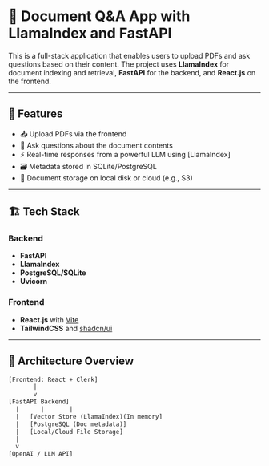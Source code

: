 # 📄 Document Q&A App with LlamaIndex and FastAPI

This is a full-stack application that enables users to upload PDFs and ask questions based on their content. The project uses **LlamaIndex** for document indexing and retrieval, **FastAPI** for the backend, and **React.js** on the frontend.

---

## 🚀 Features

- 📤 Upload PDFs via the frontend
- 🧠 Ask questions about the document contents
- ⚡ Real-time responses from a powerful LLM using [LlamaIndex]
- 🗃️ Metadata stored in SQLite/PostgreSQL
- 📁 Document storage on local disk or cloud (e.g., S3)

---

## 🏗️ Tech Stack

### Backend
- **FastAPI**
- **LlamaIndex**
- **PostgreSQL/SQLite**
- **Uvicorn**

### Frontend
- **React.js** with [Vite](https://vitejs.dev/)
- **TailwindCSS** and [shadcn/ui](https://ui.shadcn.com/)

---

## 🧱 Architecture Overview

```txt
[Frontend: React + Clerk]
       |
       v
[FastAPI Backend]
  |      |       |
  |   [Vector Store (LlamaIndex)(In memory]
  |   [PostgreSQL (Doc metadata)]
  |   [Local/Cloud File Storage]
  |
  v
[OpenAI / LLM API]
